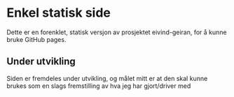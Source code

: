 
# Enkel statisk side

Dette er en forenklet, statisk versjon av prosjektet eivind-geiran, for å kunne bruke GitHub pages. 

## Under utvikling

Siden er fremdeles under utvikling, og målet mitt er at den skal kunne brukes som en slags fremstilling av hva jeg har gjort/driver med